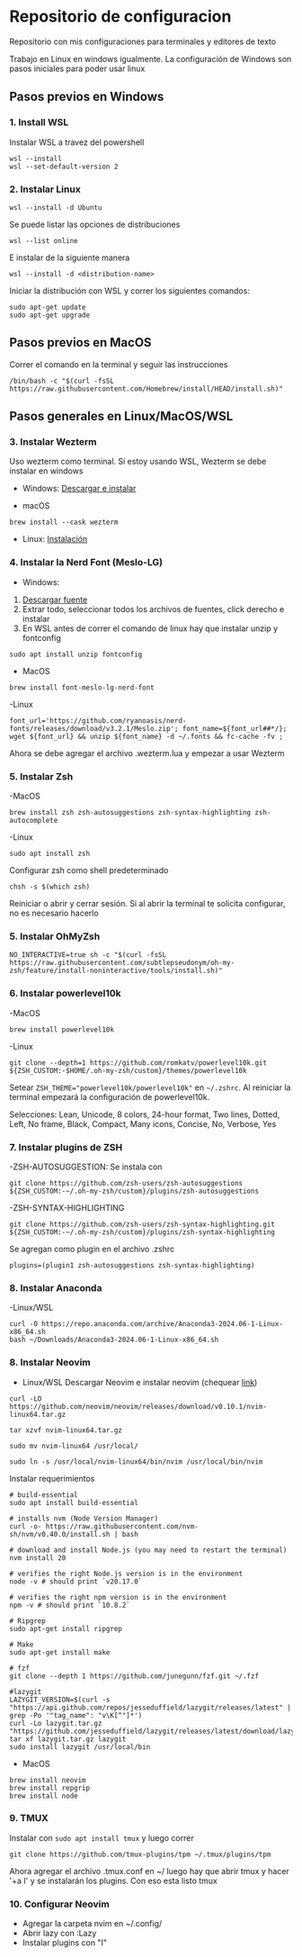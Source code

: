 # Repositorio de configuracion

Repositorio con mis configuraciones para terminales y editores de texto

Trabajo en Linux en windows igualmente. La configuración de Windows son pasos
iniciales para poder usar linux

## Pasos previos en Windows

### 1. Install WSL

Instalar WSL a travez del powershell

```
wsl --install
wsl --set-default-version 2
```

### 2. Instalar Linux

```
wsl --install -d Ubuntu
```

Se puede listar las opciones de distribuciones

```
wsl --list online
```

E instalar de la siguiente manera

```
wsl --install -d <distribution-name>
```

Iniciar la distribución con WSL y correr los siguientes comandos:

```
sudo apt-get update
sudo apt-get upgrade
```

## Pasos previos en MacOS

Correr el comando en la terminal y seguir las instrucciones

```
/bin/bash -c "$(curl -fsSL https://raw.githubusercontent.com/Homebrew/install/HEAD/install.sh)"
```


## Pasos generales en Linux/MacOS/WSL

### 3. Instalar Wezterm

Uso wezterm como terminal. Si estoy usando WSL, Wezterm se debe instalar en windows

- Windows: [Descargar e instalar](https://wezfurlong.org/wezterm/installation.html)

- macOS
```
brew install --cask wezterm
```
- Linux: [Instalación](https://wezfurlong.org/wezterm/install/linux.html)


### 4. Instalar la Nerd Font (Meslo-LG)

- Windows: 
1. [Descargar fuente](https://github.com/ryanoasis/nerd-fonts/releases/download/v3.2.1/Meslo.zip)
2. Extrar todo, seleccionar todos los archivos de fuentes, click derecho e instalar
3. En WSL antes de correr el comando de linux hay que instalar unzip y fontconfig

```
sudo apt install unzip fontconfig
```

- MacOS
```
brew install font-meslo-lg-nerd-font
```

-Linux
```
font_url='https://github.com/ryanoasis/nerd-fonts/releases/download/v3.2.1/Meslo.zip'; font_name=${font_url##*/}; wget ${font_url} && unzip ${font_name} -d ~/.fonts && fc-cache -fv ;
```

Ahora se debe agregar el archivo .wezterm.lua y empezar a usar Wezterm

### 5. Instalar Zsh

-MacOS
```
brew install zsh zsh-autosuggestions zsh-syntax-highlighting zsh-autocomplete
```
-Linux
```
sudo apt install zsh
```
Configurar zsh como shell predeterminado
```
chsh -s $(which zsh)
```

Reiniciar o abrir y cerrar sesión. Si al abrir la terminal te solicita configurar, no es necesario hacerlo

### 5. Instalar OhMyZsh

```
NO_INTERACTIVE=true sh -c "$(curl -fsSL https://raw.githubusercontent.com/subtlepseudonym/oh-my-zsh/feature/install-noninteractive/tools/install.sh)"
```

### 6. Instalar powerlevel10k
-MacOS
```
brew install powerlevel10k
```
-Linux
```
git clone --depth=1 https://github.com/romkatv/powerlevel10k.git ${ZSH_CUSTOM:-$HOME/.oh-my-zsh/custom}/themes/powerlevel10k
```
Setear `ZSH_THEME="powerlevel10k/powerlevel10k"` en `~/.zshrc`. Al reiniciar la terminal empezará la configuración de powerlevel10k.

Selecciones: Lean, Unicode, 8 colors, 24-hour format, Two lines, Dotted, Left, No frame, Black, Compact, Many icons, Concise, No, Verbose, Yes

### 7. Instalar plugins de ZSH

-ZSH-AUTOSUGGESTION: Se instala con
```
git clone https://github.com/zsh-users/zsh-autosuggestions ${ZSH_CUSTOM:-~/.oh-my-zsh/custom}/plugins/zsh-autosuggestions
```
-ZSH-SYNTAX-HIGHLIGHTING
```
git clone https://github.com/zsh-users/zsh-syntax-highlighting.git ${ZSH_CUSTOM:-~/.oh-my-zsh/custom}/plugins/zsh-syntax-highlighting
```
Se agregan como plugin en el archivo .zshrc
```
plugins=(plugin1 zsh-autosuggestions zsh-syntax-highlighting)
```

### 8. Instalar Anaconda
-Linux/WSL
```
curl -O https://repo.anaconda.com/archive/Anaconda3-2024.06-1-Linux-x86_64.sh
bash ~/Downloads/Anaconda3-2024.06-1-Linux-x86_64.sh
```

### 8. Instalar Neovim
- Linux/WSL
Descargar Neovim e instalar neovim (chequear [link](https://github.com/neovim/neovim/blob/master/INSTALL.md))
```
curl -LO https://github.com/neovim/neovim/releases/download/v0.10.1/nvim-linux64.tar.gz

tar xzvf nvim-linux64.tar.gz

sudo mv nvim-linux64 /usr/local/

sudo ln -s /usr/local/nvim-linux64/bin/nvim /usr/local/bin/nvim

```
Instalar requerimientos
```
# build-essential
sudo apt install build-essential

# installs nvm (Node Version Manager)
curl -o- https://raw.githubusercontent.com/nvm-sh/nvm/v0.40.0/install.sh | bash

# download and install Node.js (you may need to restart the terminal)
nvm install 20

# verifies the right Node.js version is in the environment
node -v # should print `v20.17.0`

# verifies the right npm version is in the environment
npm -v # should print `10.8.2`

# Ripgrep
sudo apt-get install ripgrep

# Make
sudo apt-get install make

# fzf
git clone --depth 1 https://github.com/junegunn/fzf.git ~/.fzf

#lazygit
LAZYGIT_VERSION=$(curl -s "https://api.github.com/repos/jesseduffield/lazygit/releases/latest" | grep -Po '"tag_name": "v\K[^"]*')
curl -Lo lazygit.tar.gz "https://github.com/jesseduffield/lazygit/releases/latest/download/lazygit_${LAZYGIT_VERSION}_Linux_x86_64.tar.gz"
tar xf lazygit.tar.gz lazygit
sudo install lazygit /usr/local/bin

```
- MacOS
```
brew install neovim
brew install repgrip
brew install node
```

### 9. TMUX

Instalar con `sudo apt install tmux` y luego correr

```
git clone https://github.com/tmux-plugins/tpm ~/.tmux/plugins/tpm
```
Ahora agregar el archivo .tmux.conf en ~/ luego hay que abrir tmux y hacer '<Ctrl>+a I' y se instalarán los plugins. Con eso esta listo tmux

### 10. Configurar Neovim

- Agregar la carpeta nvim en ~/.config/
- Abrir lazy con :Lazy
- Instalar plugins con "I"
